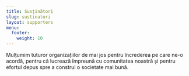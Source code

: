 ```yaml
---
title: Susținători
slug: sustinatori
layout: supporters
menu: 
  footer:
    weight: 10
---
```

Mulțumim tuturor organizațiilor de mai jos pentru încrederea pe care ne-o acordă, pentru că lucrează împreună cu comunitatea noastră și pentru efortul depus spre a construi o societate mai bună.
